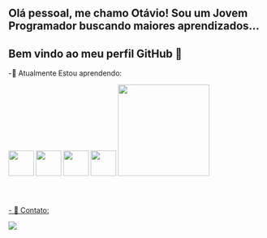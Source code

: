 ## Olá pessoal, me chamo Otávio! Sou um Jovem Programador buscando maiores aprendizados...
## Bem vindo ao meu perfil GitHub 👋
    
<p>-🌱 Atualmente Estou aprendendo: </p>
<div id="Icones" style="line-height: 100px;">
<img src="https://cdn.jsdelivr.net/gh/devicons/devicon@latest/icons/javascript/javascript-original.svg" width="50px"/> 
<img src="https://cdn.jsdelivr.net/gh/devicons/devicon@latest/icons/sqldeveloper/sqldeveloper-original.svg" width="50px"/>
<img src="https://cdn.jsdelivr.net/gh/devicons/devicon@latest/icons/html5/html5-original.svg" width="50px"/>
<img src="https://cdn.jsdelivr.net/gh/devicons/devicon@latest/icons/css3/css3-original.svg" width="50px"/>
<a href="https://github.com/TechOtavio">
<img loading="lazy" height="180em" src="https://github-readme-stats.vercel.app/api/top-langs/?username=TechOtavio&layout=compact&langs_count=7&theme=dracula"/>
</div>
<div id="Contato">
<p>- 💬 Contato:</p>
<a href="https://www.instagram.com/levi.holanda07?igsh=MWZvOGQwdWx4Z3JvYg==" target="_blank"><img loading="lazy" src="https://img.shields.io/badge/-Instagram-%23E4405F?style=for-the-badge&logo=instagram&logoColor=white" target="_blank"></a>
</div>
  
